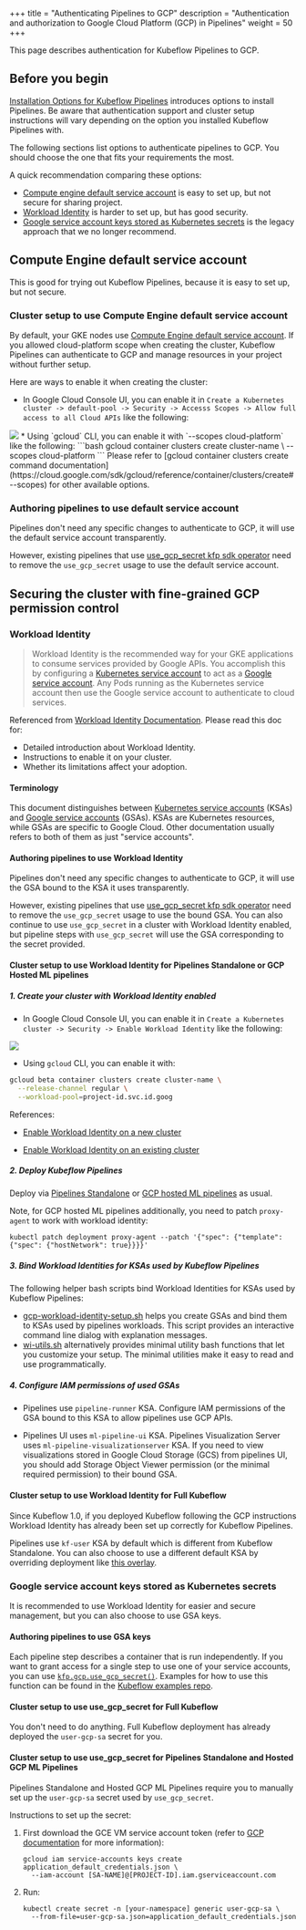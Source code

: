 +++
title = "Authenticating Pipelines to GCP"
description = "Authentication and authorization to Google Cloud Platform (GCP) in Pipelines"
weight = 50
+++

This page describes authentication for Kubeflow Pipelines to GCP.

## Before you begin
[Installation Options for Kubeflow Pipelines](/docs/pipelines/installation/overview/) introduces options to install Pipelines. Be aware that authentication support and cluster setup instructions will vary depending on the option you installed Kubeflow Pipelines with.

The following sections list options to authenticate pipelines to GCP. You should choose the one that fits your requirements the most.

A quick recommendation comparing these options:

* [Compute engine default service account](#compute-engine-default-service-account) is easy to set up, but not secure for sharing project.
* [Workload Identity](#workload-identity) is harder to set up, but has good security.
* [Google service account keys stored as Kubernetes secrets](#google-service-account-keys-stored-as-kubernetes-secrets) is the legacy approach that we no longer recommend.

## Compute Engine default service account

This is good for trying out Kubeflow Pipelines, because it is easy to set up, but not secure.

### Cluster setup to use Compute Engine default service account

By default, your GKE nodes use [Compute Engine default service account](https://cloud.google.com/compute/docs/access/service-accounts#default_service_account). If you allowed cloud-platform scope when creating the cluster,
Kubeflow Pipelines can authenticate to GCP and manage resources in your project without further setup.

Here are ways to enable it when creating the cluster:

* In Google Cloud Console UI, you can enable it in `Create a Kubernetes cluster -> default-pool -> Security -> Accesss Scopes -> Allow full access to all Cloud APIs` like the following:
<img src="/docs/images/pipelines/gke-allow-full-access.png">
* Using `gcloud` CLI, you can enable it with `--scopes cloud-platform` like the following:
```bash
gcloud container clusters create cluster-name \
  --scopes cloud-platform
```
Please refer to [gcloud container clusters create command documentation](https://cloud.google.com/sdk/gcloud/reference/container/clusters/create#--scopes) for other available options.

### Authoring pipelines to use default service account

Pipelines don't need any specific changes to authenticate to GCP, it will use the default service account transparently.

However, existing pipelines that use [use_gcp_secret kfp sdk operator](https://kubeflow-pipelines.readthedocs.io/en/latest/source/kfp.extensions.html#kfp.gcp.use_gcp_secret) need to remove the `use_gcp_secret` usage to use the default service account.

## Securing the cluster with fine-grained GCP permission control

### Workload Identity

> Workload Identity is the recommended way for your GKE applications to consume services provided by Google APIs. You accomplish this by configuring a [Kubernetes service account](https://kubernetes.io/docs/tasks/configure-pod-container/configure-service-account/) to act as a [Google service account](https://cloud.google.com/iam/docs/service-accounts). Any Pods running as the Kubernetes service account then use the Google service account to authenticate to cloud services.

Referenced from [Workload Identity Documentation](https://cloud.google.com/kubernetes-engine/docs/how-to/workload-identity). Please read this doc for:

* Detailed introduction about Workload Identity.
* Instructions to enable it on your cluster.
* Whether its limitations affect your adoption.

#### Terminology

This document distinguishes between [Kubernetes service accounts](https://kubernetes.io/docs/tasks/configure-pod-container/configure-service-account/) (KSAs) and [Google service accounts](https://cloud.google.com/iam/docs/service-accounts) (GSAs). KSAs are Kubernetes resources, while GSAs are specific to Google Cloud. Other documentation usually refers to both of them as just "service accounts".

#### Authoring pipelines to use Workload Identity

Pipelines don't need any specific changes to authenticate to GCP, it will use the GSA bound to the KSA it uses transparently.

However, existing pipelines that use [use_gcp_secret kfp sdk operator](https://kubeflow-pipelines.readthedocs.io/en/latest/source/kfp.extensions.html#kfp.gcp.use_gcp_secret) need to remove the `use_gcp_secret` usage to use the bound GSA.
You can also continue to use `use_gcp_secret` in a cluster with Workload Identity enabled, but pipeline steps with `use_gcp_secret` will use the GSA corresponding to the secret provided.

#### Cluster setup to use Workload Identity for Pipelines Standalone or GCP Hosted ML pipelines

##### 1. Create your cluster with Workload Identity enabled

* In Google Cloud Console UI, you can enable it in `Create a Kubernetes cluster -> Security -> Enable Workload Identity` like the following:
<img src="/docs/images/pipelines/gke-enable-workload-identity.png">

* Using `gcloud` CLI, you can enable it with:
```bash
gcloud beta container clusters create cluster-name \
  --release-channel regular \
  --workload-pool=project-id.svc.id.goog
```

References:

* [Enable Workload Identity on a new cluster](https://cloud.google.com/kubernetes-engine/docs/how-to/workload-identity#enable_workload_identity_on_a_new_cluster)

* [Enable Workload Identity on an existing cluster](https://cloud.google.com/kubernetes-engine/docs/how-to/workload-identity#enable_workload_identity_on_an_existing_cluster)

##### 2. Deploy Kubeflow Pipelines
Deploy via [Pipelines Standalone](/docs/pipelines/installation/overview/#kubeflow-pipelines-standalone) or [GCP hosted ML pipelines](/docs/pipelines/installation/overview#gcp-hosted-ml-pipelines) as usual.

Note, for GCP hosted ML pipelines additionally, you need to patch `proxy-agent` to work with workload identity:
```
kubectl patch deployment proxy-agent --patch '{"spec": {"template": {"spec": {"hostNetwork": true}}}}'
```

##### 3. Bind Workload Identities for KSAs used by Kubeflow Pipelines

The following helper bash scripts bind Workload Identities for KSAs used by Kubeflow Pipelines:

* [gcp-workload-identity-setup.sh](https://github.com/kubeflow/pipelines/blob/master/manifests/kustomize/gcp-workload-identity-setup.sh) helps you create GSAs and bind them to KSAs used by pipelines workloads. This script provides an interactive command line dialog with explanation messages.
* [wi-utils.sh](https://github.com/kubeflow/pipelines/blob/master/manifests/kustomize/wi-utils.sh) alternatively provides minimal utility bash functions that let you customize your setup. The minimal utilities make it easy to read and use programmatically.

##### 4. Configure IAM permissions of used GSAs

* Pipelines use `pipeline-runner` KSA. Configure IAM permissions of the GSA bound to this KSA to allow pipelines use GCP APIs.

* Pipelines UI uses `ml-pipeline-ui` KSA. Pipelines Visualization Server uses `ml-pipeline-visualizationserver` KSA. If you need to view visualizations stored in Google Cloud Storage (GCS) from pipelines UI, you should add Storage Object Viewer permission (or the minimal required permission) to their bound GSA.

#### Cluster setup to use Workload Identity for Full Kubeflow

Since Kubeflow 1.0, if you deployed Kubeflow following the GCP instructions Workload Identity has already been set up correctly for Kubeflow Pipelines.

Pipelines use `kf-user` KSA by default which is different from Kubeflow Standalone. You can also choose to use a different default KSA by overriding deployment like [this overlay](https://github.com/kubeflow/manifests/blob/a8d473a2431bd7afb88834f62751b021c4269817/pipeline/api-service/overlays/use-kf-user/deployment.yaml#L12).

### Google service account keys stored as Kubernetes secrets

It is recommended to use Workload Identity for easier and secure management, but you can also choose to use GSA keys.

#### Authoring pipelines to use GSA keys

Each pipeline step describes a 
container that is run independently. If you want to grant access for a single step to use
 one of your service accounts, you can use 
[`kfp.gcp.use_gcp_secret()`](https://kubeflow-pipelines.readthedocs.io/en/latest/source/kfp.extensions.html#kfp.gcp.use_gcp_secret).
Examples for how to use this function can be found in the 
[Kubeflow examples repo](https://github.com/kubeflow/examples/blob/871895c54402f68685c8e227c954d86a81c0575f/pipelines/mnist-pipelines/mnist_pipeline.py#L97).

#### Cluster setup to use use_gcp_secret for Full Kubeflow

You don't need to do anything. Full Kubeflow deployment has already deployed the `user-gcp-sa` secret for you.

#### Cluster setup to use use_gcp_secret for Pipelines Standalone and Hosted GCP ML Pipelines

Pipelines Standalone and Hosted GCP ML Pipelines require you to manually set up the `user-gcp-sa` secret used by `use_gcp_secret`. 

Instructions to set up the secret:

1. First download the GCE VM service account token (refer to [GCP documentation](https://cloud.google.com/iam/docs/creating-managing-service-account-keys#creating_service_account_keys) for more information):

    ```
    gcloud iam service-accounts keys create application_default_credentials.json \
      --iam-account [SA-NAME]@[PROJECT-ID].iam.gserviceaccount.com
    ```

1. Run:
    ```
    kubectl create secret -n [your-namespace] generic user-gcp-sa \
      --from-file=user-gcp-sa.json=application_default_credentials.json
    ```
